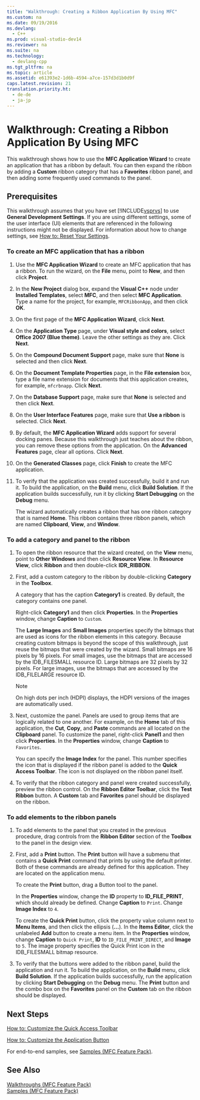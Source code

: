 ```yaml
---
title: "Walkthrough: Creating a Ribbon Application By Using MFC"
ms.custom: na
ms.date: 09/19/2016
ms.devlang: 
  - C++
ms.prod: visual-studio-dev14
ms.reviewer: na
ms.suite: na
ms.technology: 
  - devlang-cpp
ms.tgt_pltfrm: na
ms.topic: article
ms.assetid: e61393e2-1d6b-4594-a7ce-157d3d1b0d9f
caps.latest.revision: 21
translation.priority.ht: 
  - de-de
  - ja-jp
---
```

# Walkthrough: Creating a Ribbon Application By Using MFC
This walkthrough shows how to use the **MFC Application Wizard** to create an application that has a ribbon by default. You can then expand the ribbon by adding a **Custom** ribbon category that has a **Favorites** ribbon panel, and then adding some frequently used commands to the panel.  
  
## Prerequisites  
 This walkthrough assumes that you have set [!INCLUDE[vsprvs](../vs140/includes/vsprvs_md.md)] to use **General Development Settings**. If you are using different settings, some of the user interface (UI) elements that are referenced in the following instructions might not be displayed. For information about how to change settings, see [How to: Reset Your Settings](assetId:///c95c51be-e609-4769-abba-65e6beedec76).  
  
### To create an MFC application that has a ribbon  
  
1.  Use the **MFC Application Wizard** to create an MFC application that has a ribbon. To run the wizard, on the **File** menu, point to **New**, and then click **Project**.  
  
2.  In the **New Project** dialog box, expand the **Visual C++** node under **Installed Templates**, select **MFC**, and then select **MFC Application**. Type a name for the project, for example, `MFCRibbonApp`, and then click **OK**.  
  
3.  On the first page of the **MFC Application Wizard**, click **Next**.  
  
4.  On the **Application Type** page, under **Visual style and colors**, select **Office 2007 (Blue theme)**. Leave the other settings as they are. Click **Next**.  
  
5.  On the **Compound Document Support** page, make sure that **None** is selected and then click **Next**.  
  
6.  On the **Document Template Properties** page, in the **File extension** box, type a file name extension for documents that this application creates, for example, `mfcrbnapp`. Click **Next**.  
  
7.  On the **Database Support** page, make sure that **None** is selected and then click **Next**.  
  
8.  On the **User Interface Features** page, make sure that **Use a ribbon** is selected. Click **Next**.  
  
9. By default, the **MFC Application Wizard** adds support for several docking panes. Because this walkthrough just teaches about the ribbon, you can remove these options from the application. On the **Advanced Features** page, clear all options. Click **Next**.  
  
10. On the **Generated Classes** page, click **Finish** to create the MFC application.  
  
11. To verify that the application was created successfully, build it and run it. To build the application, on the **Build** menu, click **Build Solution**. If the application builds successfully, run it by clicking **Start Debugging** on the **Debug** menu.  
  
     The wizard automatically creates a ribbon that has one ribbon category that is named **Home**. This ribbon contains three ribbon panels, which are named **Clipboard**, **View**, and **Window**.  
  
### To add a category and panel to the ribbon  
  
1.  To open the ribbon resource that the wizard created, on the **View** menu, point to **Other Windows** and then click **Resource View**. In **Resource View**, click **Ribbon** and then double-click **IDR_RIBBON**.  
  
2.  First, add a custom category to the ribbon by double-clicking **Category** in the **Toolbox**.  
  
     A category that has the caption **Category1** is created. By default, the category contains one panel.  
  
     Right-click **Category1** and then click **Properties**. In the **Properties** window, change **Caption** to `Custom`.  
  
     The **Large Images** and **Small Images** properties specify the bitmaps that are used as icons for the ribbon elements in this category. Because creating custom bitmaps is beyond the scope of this walkthrough, just reuse the bitmaps that were created by the wizard. Small bitmaps are 16 pixels by 16 pixels. For small images, use the bitmaps that are accessed by the IDB_FILESMALL resource ID. Large bitmaps are 32 pixels by 32 pixels. For large images, use the bitmaps that are accessed by the IDB_FILELARGE resource ID.  
  
    > [!NOTE]
    >  On high dots per inch (HDPI) displays, the HDPI versions of the images are automatically used.  
  
3.  Next, customize the panel. Panels are used to group items that are logically related to one another. For example, on the **Home** tab of this application, the **Cut**, **Copy**, and **Paste** commands are all located on the **Clipboard** panel. To customize the panel, right-click **Panel1** and then click **Properties**. In the **Properties** window, change **Caption** to `Favorites`.  
  
     You can specify the **Image Index** for the panel. This number specifies the icon that is displayed if the ribbon panel is added to the **Quick Access Toolbar**. The icon is not displayed on the ribbon panel itself.  
  
4.  To verify that the ribbon category and panel were created successfully, preview the ribbon control. On the **Ribbon Editor Toolbar**, click the **Test Ribbon** button. A **Custom** tab and **Favorites** panel should be displayed on the ribbon.  
  
### To add elements to the ribbon panels  
  
1.  To add elements to the panel that you created in the previous procedure, drag controls from the **Ribbon Editor** section of the **Toolbox** to the panel in the design view.  
  
2.  First, add a **Print** button. The **Print** button will have a submenu that contains a **Quick Print** command that prints by using the default printer. Both of these commands are already defined for this application. They are located on the application menu.  
  
     To create the **Print** button, drag a Button tool to the panel.  
  
     In the **Properties** window, change the **ID** property to **ID_FILE_PRINT**, which should already be defined. Change **Caption** to `Print`. Change **Image Index** to `4`.  
  
     To create the **Quick Print** button, click the property value column next to **Menu Items**, and then click the ellipsis (**...**). In the **Items Editor**, click the unlabeled **Add** button to create a menu item. In the **Properties** window, change **Caption** to `Quick Print`, **ID** to `ID_FILE_PRINT_DIRECT`, and **Image** to `5`. The image property specifies the Quick Print icon in the IDB_FILESMALL bitmap resource.  
  
3.  To verify that the buttons were added to the ribbon panel, build the application and run it. To build the application, on the **Build** menu, click **Build Solution**. If the application builds successfully, run the application by clicking **Start Debugging** on the **Debug** menu. The **Print** button and the combo box on the **Favorites** panel on the **Custom** tab on the ribbon should be displayed.  
  
## Next Steps  
 [How to: Customize the Quick Access Toolbar](../vs140/How-to--Customize-the-Quick-Access-Toolbar.md)  
  
 [How to: Customize the Application Button](../vs140/How-to--Customize-the-Application-Button.md)  
  
 For end-to-end samples, see [Samples (MFC Feature Pack)](../vs140/Visual-C---Samples.md).  
  
## See Also  
 [Walkthroughs (MFC Feature Pack)](../vs140/Walkthroughs--MFC-.md)   
 [Samples (MFC Feature Pack)](../vs140/Visual-C---Samples.md)